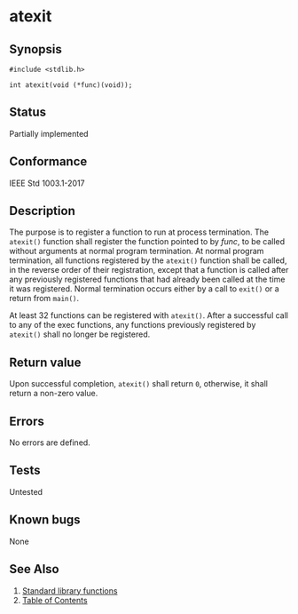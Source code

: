 # atexit

## Synopsis

`#include <stdlib.h>`</br>

`int atexit(void (*func)(void));`</br>

## Status

Partially implemented

## Conformance

IEEE Std 1003.1-2017

## Description

The purpose is to register a function to run at process termination. The `atexit()` function shall register the function
pointed to by _func_, to be called without arguments at normal
program termination. At normal program termination, all functions registered by the `atexit()` function shall be called,
in the reverse order of their registration, except that a function is called after any previously registered functions
that had already been called at the time it was registered. Normal termination occurs either by a call to `exit()`
or a return from `main()`.

At least 32 functions can be registered with `atexit()`.
After a successful call to any of the exec functions, any functions previously
registered by `atexit()` shall no longer be registered.

## Return value

Upon successful completion, `atexit()` shall return `0`, otherwise, it shall return a non-zero value.

## Errors

No errors are defined.

## Tests

Untested

## Known bugs

None

## See Also

1. [Standard library functions](../README.md)
2. [Table of Contents](../../../README.md)
